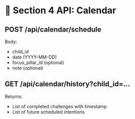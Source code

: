 # 📡 Section 4 API: Calendar

## POST /api/calendar/schedule

Body:
- child_id
- date (YYYY-MM-DD)
- focus_pillar_id (optional)
- note (optional)

## GET /api/calendar/history?child_id=...

Returns:
- List of completed challenges with timestamp
- List of future scheduled intentions
